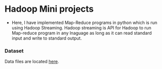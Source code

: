 # Hadoop Mini projects
* Here, I have implemented Map-Reduce programs in python which is run using Hadoop Streaming. Hadoop streaming is API for Hadoop to run Map-reduce program in any lnaguage as long as it can read standard input and write to standard output.

### Dataset
Data files are located [here](https://github.com/purvil/hadoop_mini_projects/tree/master/data).


